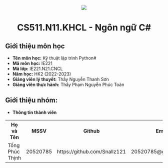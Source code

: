 <p align="center">
   <a href="https://www.uit.edu.vn/">
      <img src="https://i.imgur.com/WmMnSRt.png" border="none">
   </a>
</p>
<h1 align="center">
    CS511.N11.KHCL - Ngôn ngữ C#
</h1>

<h2>
   Giới thiệu môn học   
</h2>

- **Tên môn học:** Kỹ thuật lập trình Python#
- **Mã môn học:** IE221
- **Mã lớp:** IE221.N21.CNCL
- **Năm học:** HK2 (2022-2023)
- **Giảng viên lý thuyết:** Thầy Nguyễn Thanh Sơn
- **Giảng viên thực hành:** Thầy Phạm Nguyễn Phúc Toàn

<h2>
   Giới thiệu nhóm:
</h2>

- **Thông tin thành viên** 

<table align="center">
      <tr>
       <th>Họ và Tên</th>
       <th>MSSV</th>
       <th>Github</th>
       <th>Email</th>
      </tr>
      <tr>
       <td>Tống Phúc Thịnh</td>
       <td>20520785</td>
       <td> https://github.com/Snallz121</td>
       <td>20520785@gm.uit.edu.vn</td>  
      </tr>

</table>

